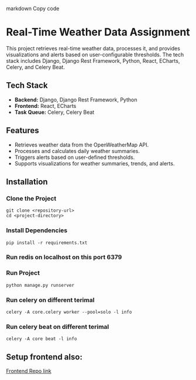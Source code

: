 markdown
Copy code
# Real-Time Weather Data Assignment

This project retrieves real-time weather data, processes it, and provides visualizations and alerts based on user-configurable thresholds. The tech stack includes Django, Django Rest Framework, Python, React, ECharts, Celery, and Celery Beat.

## Tech Stack

- **Backend:** Django, Django Rest Framework, Python
- **Frontend:** React, ECharts
- **Task Queue:** Celery, Celery Beat

## Features

- Retrieves weather data from the OpenWeatherMap API.
- Processes and calculates daily weather summaries.
- Triggers alerts based on user-defined thresholds.
- Supports visualizations for weather summaries, trends, and alerts.

## Installation

### Clone the Project
    git clone <repository-url>
    cd <project-directory>

### Install Dependencies
    pip install -r requirements.txt

### Run redis on localhost on this port 6379

### Run Project
    python manage.py runserver

### Run celery on different terimal
    celery -A core.celery worker --pool=solo -l info

### Run celery beat on different terimal
    celery -A core beat -l info

## Setup frontend also:
[Frontend Repo link](https://github.com/Aman16-ai/realtime-weather-client)
